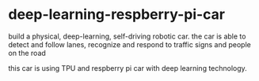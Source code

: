 # deep-learning-respberry-pi-car

build a physical, deep-learning, self-driving robotic car.
the car is able to detect and follow lanes, recognize and respond to traffic signs and people on the road

this car is using TPU and respberry pi car with deep learning technology.
